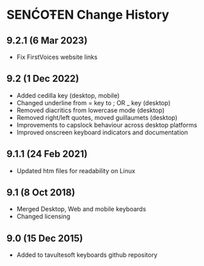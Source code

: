 SENĆOŦEN Change History
============================

9.2.1 (6 Mar 2023)
-------------------
* Fix FirstVoices website links

9.2 (1 Dec 2022)
-------------------
* Added cedilla key (desktop, mobile)
* Changed underline from = key to ; OR _ key (desktop)
* Removed diacritics from lowercase mode (desktop)
* Removed right/left quotes, moved guillaumets (desktop)
* Improvements to capslock behaviour across desktop platforms
* Improved onscreen keyboard indicators and documentation

9.1.1 (24 Feb 2021)
-------------------
* Updated htm files for readability on Linux

9.1 (8 Oct 2018)
-----------------
* Merged Desktop, Web and mobile keyboards
* Changed licensing

9.0 (15 Dec 2015)
-----------------

* Added to tavultesoft keyboards github repository
